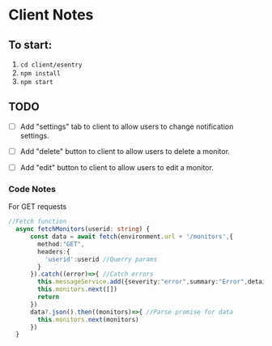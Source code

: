 # Client Notes
## To start:
1. `cd client/esentry`
2. `npm install`
3. `npm start`

## TODO
- [ ] Add "settings" tab to client to allow users to change notification settings.
- [ ] Add "delete" button to client to allow users to delete a monitor.
- [ ] Add "edit" button to client to allow users to edit a monitor.


### Code Notes

For GET requests
```ts
//Fetch function
  async fetchMonitors(userid: string) {
      const data = await fetch(environment.url + '/monitors',{
        method:"GET",
        headers:{
          'userid':userid //Querry params 
        }
      }).catch((error)=>{ //Catch errors
        this.messageService.add({severity:"error",summary:"Error",detail:error.message})
        this.monitors.next([])
        return
      })
      data?.json().then((monitors)=>{ //Parse promise for data
        this.monitors.next(monitors)
      })
  }

```


